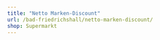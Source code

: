 ```yaml
---
title: "Netto Marken-Discount"
url: /bad-friedrichshall/netto-marken-discount/
shop: Supermarkt
---
```

